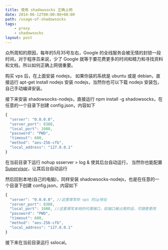 ```yaml
---
title: 使用 shadowsocks 正确上网
date: 2014-06-12T00:00:00+08:00
path: /usage-of-shadowsocks
tags:
    - proxy
    - shadowsocks
layout: post
---
```


众所周知的原因，每年的5月35号左右，Google 的全线服务会被无情的封锁一段时间，对于程序员来说，少了 Google 就等于要花费更多的时间和精力和寻找资料和文档，所以如何正确上网很重要。<!--more-->

购买 vps 后，在上面安装 nodejs， 如果你装的系统是 ubuntu 或是 debian，直接运行 apt-get install nodejs 安装 nodejs，当然你也可以下载 nodejs 安装包，自己手动编译安装。

接下来安装 shadowsocks-nodejs，直接运行 npm install -g shadowsocks，在任意的一个目录下创建 config.json，内容如下

```js
{
  "server": "0.0.0.0",
  "server_port": 8388,
  "local_port": 1080,
  "password": "PWD",
  "timeout": 600,
  "method": "aes-256-cfb",
  "local_address": "127.0.0.1"
}
```

在当前目录下运行 nohup ssserver > log & 使其后台自动运行， 当然你也能配置 [Supervisor](https://github.com/clowwindy/shadowsocks-nodejs/wiki/Configure-Shadowsocks-nodejs-with-Supervisor)，让其后台自动运行

然后回到本地(自己的电脑)，同样安装 shadowsocks-nodejs，也是在任意的一个目录下创建 config.json，内容如下

```js
{
  "server": "0.0.0.0", //这里填写你 vps 的ip地址
  "server_port": 8388,
  "local_port": 1080, //这里填写本地的代理端口，如端口被占用的话，可随意更改
  "password": "PWD",
  "timeout": 600,
  "method": "aes-256-cfb",
  "local_address": "127.0.0.1"
}
```

接下来在当前目录运行 sslocal。
